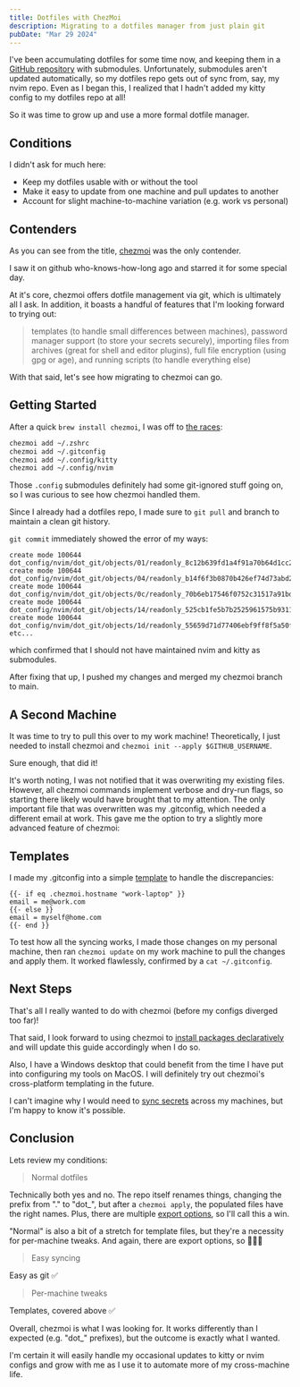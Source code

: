 ```yaml
---
title: Dotfiles with ChezMoi
description: Migrating to a dotfiles manager from just plain git
pubDate: "Mar 29 2024"
---
```


I've been accumulating dotfiles for some time now, and keeping them in a [GitHub repository](https://github.com/r-cha/dotfiles) with submodules.
Unfortunately, submodules aren't updated automatically, so my dotfiles repo gets out of sync from, say, my nvim repo.
Even as I began this, I realized that I hadn't added my kitty config to my dotfiles repo at all!

So it was time to grow up and use a more formal dotfile manager.

## Conditions

I didn't ask for much here:
- Keep my dotfiles usable with or without the tool
- Make it easy to update from one machine and pull updates to another
- Account for slight machine-to-machine variation (e.g. work vs personal)

## Contenders

As you can see from the title, [chezmoi](https://github.com/twpayne/chezmoi) was the only contender.

I saw it on github who-knows-how-long ago and starred it for some special day.

At it's core, chezmoi offers dotfile management via git, which is ultimately all I ask.
In addition, it boasts a handful of features that I'm looking forward to trying out:

> templates (to handle small differences between machines),
> password manager support (to store your secrets securely),
> importing files from archives (great for shell and editor plugins), 
> full file encryption (using gpg or age),
> and running scripts (to handle everything else)

With that said, let's see how migrating to chezmoi can go.

## Getting Started

After a quick `brew install chezmoi`, I was off to [the races](https://www.chezmoi.io/quick-start/):

```sh
chezmoi add ~/.zshrc
chezmoi add ~/.gitconfig
chezmoi add ~/.config/kitty
chezmoi add ~/.config/nvim
```

Those `.config` submodules definitely had some git-ignored stuff going on, so I was curious to see how chezmoi handled them.

Since I already had a dotfiles repo, I made sure to `git pull` and branch to maintain a clean git history.

`git commit` immediately showed the error of my ways:

```
create mode 100644 dot_config/nvim/dot_git/objects/01/readonly_8c12b639fd1a4f91a70b64d1cc2f73b4adf2f8
create mode 100644 dot_config/nvim/dot_git/objects/04/readonly_b14f6f3b0870b426ef74d73abd2e30eeb0d4d9
create mode 100644 dot_config/nvim/dot_git/objects/0c/readonly_70b6eb17546f0752c31517a91bde7863988b85
create mode 100644 dot_config/nvim/dot_git/objects/14/readonly_525cb1fe5b7b2525961575b9311cade6c43e7f
create mode 100644 dot_config/nvim/dot_git/objects/1d/readonly_55659d71d77406ebf9ff8f5a50ffce17c7faab
etc...
```

which confirmed that I should not have maintained nvim and kitty as submodules.

After fixing that up, I pushed my changes and merged my chezmoi branch to main.

## A Second Machine

It was time to try to pull this over to my work machine!
Theoretically, I just needed to install chezmoi and `chezmoi init --apply $GITHUB_USERNAME`.

Sure enough, that did it!

It's worth noting, I was not notified that it was overwriting my existing files.
However, all chezmoi commands implement verbose and dry-run flags, so starting there likely would have brought that to my attention.
The only important file that was overwritten was my .gitconfig, which needed a different email at work.
This gave me the option to try a slightly more advanced feature of chezmoi:

## Templates

I made my .gitconfig into a simple [template](https://www.chezmoi.io/user-guide/manage-machine-to-machine-differences/) to handle the discrepancies:

```
{{- if eq .chezmoi.hostname "work-laptop" }}
email = me@work.com
{{- else }}
email = myself@home.com
{{- end }}
```

To test how all the syncing works, I made those changes on my personal machine, then ran `chezmoi update` on my work machine to pull the changes and apply them.
It worked flawlessly, confirmed by a `cat ~/.gitconfig`.

## Next Steps

That's all I really wanted to do with chezmoi (before my configs diverged too far)!

That said, I look forward to using chezmoi to [install packages declaratively](https://www.chezmoi.io/user-guide/advanced/install-packages-declaratively/) and will update this guide accordingly when I do so.

Also, I have a Windows desktop that could benefit from the time I have put into configuring my tools on MacOS.
I will definitely try out chezmoi's cross-platform templating in the future.

I can't imagine why I would need to [sync secrets](https://www.chezmoi.io/user-guide/password-managers/) across my machines, but I'm happy to know it's possible.

## Conclusion

Lets review my conditions:

> Normal dotfiles

Technically both yes and no.
The repo itself renames things, changing the prefix from "." to "dot_",
but after a `chezmoi apply`, the populated files have the right names.
Plus, there are multiple [export options](https://www.chezmoi.io/user-guide/advanced/migrate-away-from-chezmoi/), so I'll call this a win.

"Normal" is also a bit of a stretch for template files, but they're a necessity for per-machine tweaks.
And again, there are export options, so 🤷🏼‍♂️

> Easy syncing

Easy as git ✅

> Per-machine tweaks

Templates, covered above ✅


Overall, chezmoi is what I was looking for.
It works differently than I expected (e.g. "dot_" prefixes), but the outcome is exactly what I wanted.

I'm certain it will easily handle my occasional updates to kitty or nvim configs
and grow with me as I use it to automate more of my cross-machine life.
